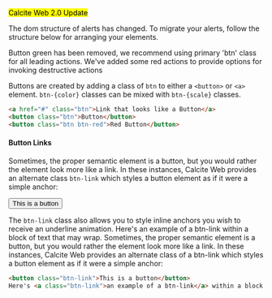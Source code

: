 <div class="panel panel-gray leader-1 trailer-1">
<mark class='label label-blue'>Calcite Web 2.0 Update</mark>
<p class='leader-half trailer-0 font-size--1'>
The dom structure of alerts has changed. To migrate your alerts, follow the structure below for arranging your elements.
</p>
<p class='leader-half trailer-0 font-size--1'>
Button green has been removed, we recommend using primary 'btn' class for all leading actions. We've added some red actions to provide options for invoking destructive actions
</p>
</div>

Buttons are created by adding a class of `btn` to either a `<button>` or `<a>` element. `btn-{color}` classes can be mixed with `btn-{scale}` classes.

```html
<a href="#" class="btn">Link that looks like a Button</a>
<button class="btn">Button</button>
<button class="btn btn-red">Red Button</button>
```

<h4 id="button-links">Button Links</h4>

Sometimes, the proper semantic element is a button, but you would rather the element look more like a link. In these instances, Calcite Web provides an alternate class `btn-link` which styles a button element as if it were a simple anchor:

<button class="btn-link">This is a button</button>

The `btn-link` class also allows you to style inline anchors you wish to receive an underline animation. Here's <a class="btn-link font-size--4">an example of a btn-link</a> within a block of text that may wrap. Sometimes, the proper semantic element is a button, but you would rather the element look more like a link. In these instances, Calcite Web provides an alternate class <a class="btn-link">of a btn-link</a> which styles a button element as if it were a simple anchor:

```html
<button class="btn-link">This is a button</button>
Here's <a class="btn-link">an example of a btn-link</a> within a block of text that may wrap.
```
